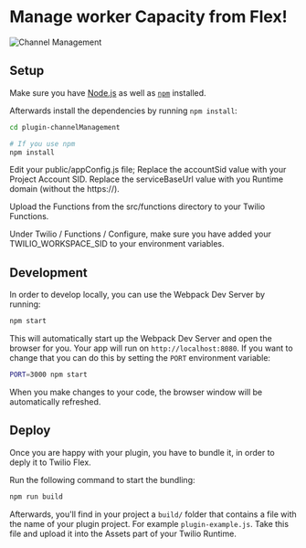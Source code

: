 # Manage worker Capacity from Flex!

![Channel Management](https://zaffre-cow-9057.twil.io/assets/Screen%20Shot%202019-02-06%20at%203.13.36%20PM.png)

## Setup

Make sure you have [Node.js](https://nodejs.org) as well as [`npm`](https://npmjs.com) installed.

Afterwards install the dependencies by running `npm install`:

```bash
cd plugin-channelManagement

# If you use npm
npm install
```

Edit your public/appConfig.js file;
  Replace the accountSid value with your Project Account SID.
  Replace the serviceBaseUrl value with you Runtime domain (without the https://).

Upload the Functions from the src/functions directory to your Twilio Functions.

Under Twilio / Functions / Configure, make sure you have added your TWILIO_WORKSPACE_SID to your environment variables.

## Development

In order to develop locally, you can use the Webpack Dev Server by running:

```bash
npm start
```

This will automatically start up the Webpack Dev Server and open the browser for you. Your app will run on `http://localhost:8080`. If you want to change that you can do this by setting the `PORT` environment variable:

```bash
PORT=3000 npm start
```

When you make changes to your code, the browser window will be automatically refreshed.

## Deploy

Once you are happy with your plugin, you have to bundle it, in order to deply it to Twilio Flex.

Run the following command to start the bundling:

```bash
npm run build
```

Afterwards, you'll find in your project a `build/` folder that contains a file with the name of your plugin project. For example `plugin-example.js`. Take this file and upload it into the Assets part of your Twilio Runtime.

